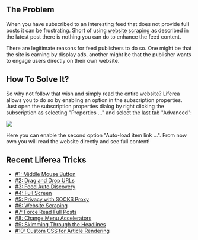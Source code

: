 <h2>The Problem</h2>

When you have subscribed to an interesting feed that does not provide full posts it can be frustrating. Short of using <a href="/liferea/blog/Liferea-Trick-6-Website-Scraping.html">website scraping</a> as described in the latest post there is nothing you can do to enhance the feed content.

There are legitimate reasons for feed publishers to do so. One might be that the site is earning by display ads, another might be that the publisher wants to engage users directly on their own website.

<h2>How To Solve It?</h2>

So why not follow that wish and simply read the entire website? Liferea allows you to do so by enabling an option in the subscription properties. Just open the subscription properties dialog by right clicking the subscription as selecting "Properties ..." and select the last tab "Advanced":

<img src="/liferea/help1140/help_feed_prop_adv_1.6.0.png"/>

Here you can enable the second option "Auto-load item link ...". From now own you will read the website directly and see full content! 

<h2>Recent Liferea Tricks</h2>

- [#1: Middle Mouse Button](/liferea/blog/Liferea-Trick-1-Middle-Mouse-Button-Clicking.html)
- [#2: Drag and Drop URLs](/liferea/blog/Liferea-Trick-2-Drag-and-Drop-URLs.html)
- [#3: Feed Auto Discovery](/liferea/blog/Liferea-Trick-3-Use-Feed-Auto-Discovery.html)
- [#4: Full Screen](/liferea/blog/Liferea-Trick-4-Full-Screen-Mode.html)
- [#5: Privacy with SOCKS Proxy](/liferea/blog/Liferea-Trick-5-Privacy-with-a-SOCKS-Proxy.html)
- [#6: Website Scraping](/liferea/blog/Liferea-Trick-6-Website-Scraping.html)
- [#7: Force Read Full Posts](/liferea/blog/Liferea-Trick-7-Force-Read-Full-Posts.html)
- [#8: Change Menu Accelerators](/liferea/blog/Liferea-Trick-8-Change-Menu-Accelerators.html)
- [#9: Skimming Through the Headlines](/liferea/blog/Liferea-Trick-9-Skimming-Through-the-Headlines.html)
- [#10: Custom CSS for Article Rendering](/liferea/blog/Liferea-Trick-10-Custom-CSS-for-Article-Rendering.html)

